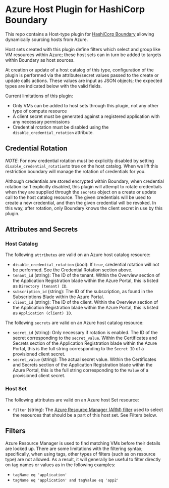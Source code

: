 # Azure Host Plugin for HashiCorp Boundary

This repo contains a Host-type plugin for [HashiCorp
Boundary](https://www.boundaryproject.io/) allowing dynamically sourcing hosts
from Azure.

Host sets created with this plugin define filters which select and group like VM
resources within Azure; these host sets can in turn be added to targets within
Boundary as host sources.

At creation or update of a host catalog of this type, configuration of the
plugin is performed via the attribute/secret values passed to the create or
update calls actions. These values are input as JSON objects; the expected types
are indicated below with the valid fields.

Current limitations of this plugin:

- Only VMs can be added to host sets through this plugin, not any other type of
  compute resource
- A client secret must be generated against a registered application with any
  necessary permissions
- Credential rotation must be disabled using the `disable_credential_rotation`
  attribute.

## Credential Rotation

*NOTE*: For now credential rotation must be explicitly disabled by setting
`disable_credential_rotation`to true on the host catalog.  When we lift this
restriction boundary will manage the rotation of credentials for you.

Although credentials are stored encrypted within Boundary, when credential 
rotation isn't explicitly disabled, this plugin will attempt to rotate
credentials when they are supplied through the `secrets` object on a create or
update call to the host catalog resource. The given credentials will be used to
create a new credential, and then the given credential will be revoked. In this
way, after rotation, only Boundary knows the client secret in use by this plugin.

## Attributes and Secrets

### Host Catalog

The following `attributes` are valid on an Azure host catalog resource:

- `disable_credential_rotation` (bool): If `true`, credential rotation will not
  be performed. See the Credential Rotation section above.
- `tenant_id` (string): The ID of the tenant. Within the Overview section of the
  Application Registration blade within the Azure Portal, this is listed as
  `Directory (tenant) ID`.
- `subscription_id` (string): The ID of the subscription, as found in the
  Subscriptions Blade within the Azure Portal.
- `client_id` (string): The ID of the client. Within the Overview section of the
  Application Registration blade within the Azure Portal, this is listed as
  `Application (client) ID`.

The following `secrets` are valid on an Azure host catalog resource:

- `secret_id` (string): Only necessary if rotation is enabled. The ID of the
  secret corresponding to the `secret_value`. Within the Certificates and
  Secrets section of the Application Registration blade within the Azure Portal,
  this is the full string corresponding to the `Secret ID` of a provisioned
  client secret.
- `secret_value` (string): The actual secret value. Within the Certificates and
  Secrets section of the Application Registration blade within the Azure Portal,
  this is the full string corresponding to the `Value` of a provisioned client
  secret.

### Host Set

The following attributes are valid on an Azure host Set resource:

- `filter` (string): The [Azure Resource Manager (ARM)
  filter](https://docs.microsoft.com/en-us/rest/api/resources/Resources/List)
  used to select the resources that should be a part of this host set. See
  Filters below.

## Filters

Azure Resource Manager is used to find matching VMs before their details are
looked up. There are some limitations with the filtering syntax; specifically,
when using tags, other types of filters (such as on resource type) are not
allowed. As a result, it will generally be useful to filter directly on tag
names or values as in the following examples:

- `tagName eq 'application'`
- `tagName eq 'application' and tagValue eq 'app2'`
